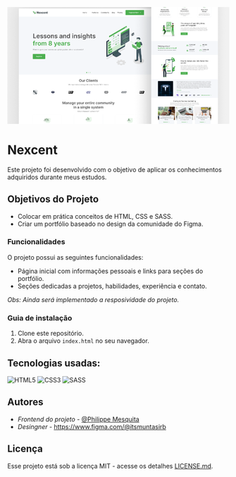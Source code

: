 
![Mockup do Projeto](assets/nexcent-cover.png)

# Nexcent

Este projeto foi desenvolvido com o objetivo de aplicar os conhecimentos adquiridos durante meus estudos.

## Objetivos do Projeto

- Colocar em prática conceitos de HTML, CSS e SASS.
- Criar um portfólio baseado no design da comunidade do Figma.

### Funcionalidades

O projeto possui as seguintes funcionalidades:

- Página inicial com informações pessoais e links para seções do portfólio.
- Seções dedicadas a projetos, habilidades, experiência e contato.

*Obs: Ainda será implementado a resposividade do projeto.*

### Guia de instalação

1. Clone este repositório.
2. Abra o arquivo `index.html` no seu navegador.

## Tecnologias usadas:

![HTML5](https://img.shields.io/badge/html5-%23E34F26.svg?style=for-the-badge&logo=html5&logoColor=white)
![CSS3](https://img.shields.io/badge/css3-%231572B6.svg?style=for-the-badge&logo=css3&logoColor=white)
![SASS](https://img.shields.io/badge/SASS-hotpink.svg?style=for-the-badge&logo=SASS&logoColor=white)

## Autores

* *Frontend do projeto* - [@Philippe Mesquita](https://github.com/philippemesquita)
* *Desingner* - https://www.figma.com/@itsmuntasirb

## Licença

Esse projeto está sob a licença MIT - acesse os detalhes [LICENSE.md](https://github.com/philippemesquita/Nexcent/blob/main/LICENSE).